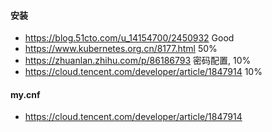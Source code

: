 


#### 安装
* https://blog.51cto.com/u_14154700/2450932 Good
* https://www.kubernetes.org.cn/8177.html 50%
* https://zhuanlan.zhihu.com/p/86186793 密码配置, 10%
* https://cloud.tencent.com/developer/article/1847914 10%


#### my.cnf
* https://cloud.tencent.com/developer/article/1847914

